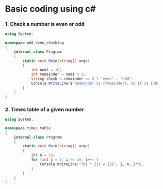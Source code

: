 # Basic coding using c#

### 1. Check a number is even or odd
```c#
using System;

namespace odd_even_checking
{
    internal class Program
    {
        static void Main(string[] args)
        {
            int num1 = 10;
            int remainder = num1 % 2;
            string check = remainder == 0 ? "even" : "odd";
            Console.WriteLine($"Reaminder is {remainder}, so it is {check}");
        }
    }
}
```
### 2. Times table of a given number
```c#
using System;

namespace times_table
{
    internal class Program
    {
        static void Main(string[] args)
        {
            int n = 10;
            for (int i = 1; i <= 10; i++) { 
                Console.WriteLine("{0} * {1} = {2}", i, n, i*n);
            }
        }
    }
}
```
